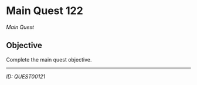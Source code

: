 # Main Quest 122

*Main Quest*

## Objective
Complete the main quest objective.

---
*ID: QUEST00121*